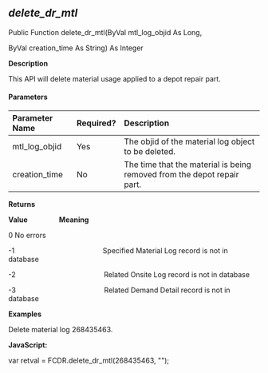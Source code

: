 _delete_dr_mtl_
-----------------

Public Function delete_dr_mtl(ByVal mtl_log_objid As Long,

ByVal creation_time As String) As Integer

**Description**

This API will delete material usage applied to a depot repair part.

#### Parameters

| Parameter Name | Required? | Description |
|:--- |:--- |:--- |
| mtl_log_objid | Yes | The objid of the material log object to be deleted. |
| creation_time | No | The time that the material is being removed from the depot repair part. |

**Returns**

**Value**                **Meaning**

0 No errors

-1                                             Specified Material Log record is not in database

-2                                             Related Onsite Log record is not in database

-3                                             Related Demand Detail record is not in database

**Examples**

 Delete material log 268435463.

**JavaScript:**

var retval = FCDR.delete_dr_mtl(268435463, "");